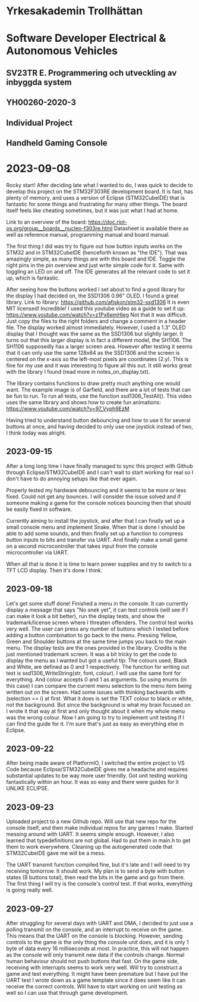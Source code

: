 # Yrkesakademin Trollhättan
# Software Developer Electrical & Autonomous Vehicles

## SV23TR E. Programmering och utveckling av inbyggda system
## YH00260-2020-3

## Individual Project
## Handheld Gaming Console

# 2023-09-08
Rocky start!
After deciding late what I wanted to do, I was quick to decide to develop this project on the STM32F303RE development board. It is fast, has plenty of memory, and uses a version of Eclipse (STM32CubeIDE) that is fantastic for some things and frustrating for many other things. The board itself feels like cheating sometimes, but it was just what I had at home.

Link to an overview of the board: https://doc.riot-os.org/group__boards__nucleo-f303re.html
Datasheet is available there as well as reference manual, programming manual and board manual.

The first thing I did was try to figure out how button inputs works on the STM32 and in STM32CubeIDE (henceforth known as "the IDE"). That was amazingly simple, as many things are with this board and IDE. Toggle the right pins in the pin overview and just write simple code for it. Same with toggling an LED on and off. The IDE generates all the relevant code to set it up, which is fantastic.

After seeing how the buttons worked I set about to find a good library for the display I had decided on, the SSD1306 0.96" OLED. I found a great library.
Link to library: https://github.com/afiskon/stm32-ssd1306
It is even MIT licensed! Incredible!
I used this youtube video as a guide to set it up: https://www.youtube.com/watch?v=z1Px6emHIeg
Not that it was difficult. Just copy the files to the right folders and change a comment in a header file.
The display worked almost immediately. However, I used a 1.3" OLED display that I thought was the same as the SSD1306 but slightly larger. It turns out that this larger display is in fact a different model, the SH1106. The SH1106 supposedly has a larger screen area. However after testing it seems that it can only use the same 128x64 as the SSD1306 and the screen is centered on the x-axis so the left-most pixels are coordinates (2.y). This is fine for my use and it was interesting to figure all this out. It still works great with the library I found (read more in notes_on_display.txt).

The library contains functions to draw pretty much anything one would want. The example image is of Garfield, and there are a lot of tests that can be fun to run. To run all tests, use the function ssd1306_TestAll().
This video uses the same library and shows how to create fun animations: https://www.youtube.com/watch?v=97_Vyph9EzM

Having tried to understand button debouncing and how to use it for several buttons at once, and having decided to only use one joystick instead of two, I think today was alright.

## 2023-09-15
After a long long time I have finally managed to sync this project with Github through Eclipse/STM32CubeIDE and I can't wait to start working for real so I don't have to do annoying setups like that ever again.

Properly tested my hardware debouncing and it seems to be more or less fixed. Could not get any bounces. I will consider the issue solved and if someone making a game for the console notices bouncing then that should be easily fixed in software.

Currently aiming to install the joystick, and after that I can finally set up a small console menu and implement Snake. When that is done I should be able to add some sounds, and then finally set up a function to compress button inputs to bits and transfer via UART. And finally make a small game on a second microcontroller that takes input from the console microcontroller via UART.

When all that is done it is time to learn power supplies and try to switch to a TFT LCD display. Then it's done I think.

## 2023-09-18
Let's get some stuff done!
Finished a menu in the console. It can currently display a message that says "No snek yet", it can test controls (will see if I can make it look a bit better), run the display tests, and show the trademark/license screen where I threaten offenders.
The control test works very well. The user can press any number of buttons which I tested before adding a button combination to go back to the menu. Pressing Yellow, Green and Shoulder buttons at the same time jumps you back to the main menu.
The display tests are the ones provided in the library. Credits is the just mentioned trademark screen.
It was a bit tricky to get the code to display the menu as I wanted but got a useful tip:
The colours used, Black and White, are defined as 0 and 1 respectively. The function for writing out text is ssd1306_WriteString(str, font, colour). I will use the same font for everything. And colour accepts 0 and 1 as arguments. So using enums (in this case) I can compare the current menu selection to the menu item being written out on the screen.
Had some issues with thinking backwards with
(selection == i)
at first. What it does is set the TEXT colour to black or white, not the background. But since the background is what my brain focused on I wrote it that way at first and only thought about it when my whole menu was the wrong colour.
Now I am going to try to implement unit testing if I can find the guide for it. I'm sure that's just as easy as everything else in Eclipse.

## 2023-09-22
After being made aware of PlatformIO, I switched the entire project to VS Code because Eclipse/STM32CubeIDE gives me a headache and requires substantial updates to be way more user friendly.
Got unit testing working fantastically within an hour. It was so easy and there were guides for it UNLIKE ECLIPSE.

## 2023-09-23
Uploaded project to a new Github repo. Will use that new repo for the console itself, and then make individual repos for any games I make.
Started messing around with UART. It seems simple enough. However, I also learned that typedefinitions are not global. Had to put them in main.h to get them to work everywhere.
Cleaning up the autogenerated code that STM32CubeIDE gave me will be a mess.

The UART transmit function compiled fine, but it's late and I will need to try receiving tomorrow. It should work.
My plan is to send a byte with button states (8 buttons total), then read the bits in the game and go from there. The first thing I will try is the console's control test. If that works, everything is going really well.

## 2023-09-27
After struggling for several days with UART and DMA, I decided to just use a polling transmit on the console, and an interrupt to receive on the game. This means that the UART on the console is blocking. However, sending controls to the game is the only thing the console unit does, and it is only 1 byte of data every 16 milliseconds at most. In practice, this will not happen as the console will only transmit new data if the controls change. Normal human behaviour should not push buttons that fast.
On the game side, receiving with interrupts seems to work very well. Will try to construct a game and test everything.
It might have been premature but I have put the UART test I wrote down as a game template since it does seem like it can receive the correct controls.
Will have to start working on unit testing as well so I can use that through game development.